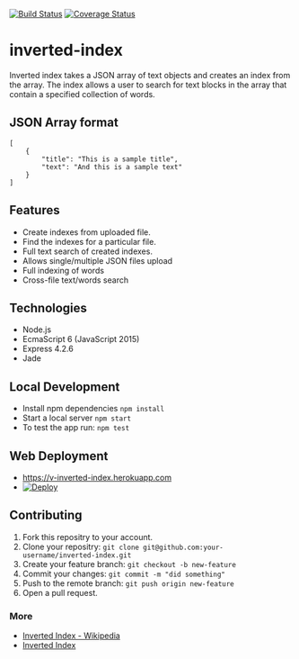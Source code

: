 [![Build Status](https://travis-ci.org/andela-venogwe/inverted-index.svg?branch=develop)](https://travis-ci.org/andela-venogwe/inverted-index) [![Coverage Status](https://coveralls.io/repos/github/andela-venogwe/inverted-index/badge.svg?branch=develop)](https://coveralls.io/github/andela-venogwe/inverted-index?branch=develop)

# inverted-index
Inverted index takes a JSON array of text objects and creates an index from the array. The index allows a user to search for text blocks in the array that contain a specified collection of words.

## JSON Array format
```
[
    {
        "title": "This is a sample title",
        "text": "And this is a sample text"
    }
]

```

## Features
- Create indexes from uploaded file.
- Find the indexes for a particular file.
- Full text search of created indexes.
- Allows single/multiple JSON files upload
- Full indexing of words
- Cross-file text/words search

## Technologies
- Node.js
- EcmaScript 6 (JavaScript 2015)
- Express 4.2.6
- Jade

## Local Development
- Install npm dependencies `npm install`
- Start a local server `npm start`
- To test the app run: `npm test`

## Web Deployment
- https://v-inverted-index.herokuapp.com
- [![Deploy](https://www.herokucdn.com/deploy/button.svg)](https://heroku.com/deploy?template=https://github.com/andela-venogwe/inverted-index/tree/refactor)

## Contributing
1. Fork this repositry to your account.
1. Clone your repositry: `git clone git@github.com:your-username/inverted-index.git`
1. Create your feature branch: `git checkout -b new-feature`
1. Commit your changes: `git commit -m "did something"`
1. Push to the remote branch: `git push origin new-feature`
1. Open a pull request.

### More
- [Inverted Index - Wikipedia](https://en.wikipedia.org/wiki/Inverted_index)
- [Inverted Index](https://www.elastic.co/guide/en/elasticsearch/guide/current/inverted-index.html)
